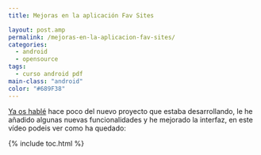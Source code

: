 ```yaml
---
title: Mejoras en la aplicación Fav Sites

layout: post.amp
permalink: /mejoras-en-la-aplicacion-fav-sites/
categories:
  - android
  - opensource
tags:
  - curso android pdf
main-class: "android"
color: "#689F38"
---
```



[Ya os hablé][1] hace poco del nuevo proyecto que estaba desarrollando, le he añadido algunas nuevas funcionalidades y he mejorado la interfaz, en este vídeo podeis ver como ha quedado:

<p >
</p>



 [1]: https://elbauldelprogramador.com/estoy-trabajando-en-una-aplicacion

{% include toc.html %}
